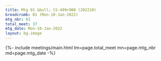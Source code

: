 ```yaml
---
title: Mtg 01 &bull; CS-499+900 (202210)
breadcrumb: 01 (Mon-10-Jan-2022)
mtg_nbr: 01
total_meet: 37
mtg_date: Mon-10-Jan-2022
layout: bg-image
---
```


{%- include meetings/main.html
    tm=page.total_meet
    mn=page.mtg_nbr
    md=page.mtg_date
-%}
